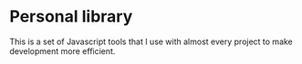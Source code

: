 # Personal library
This is a set of Javascript tools that I use with almost every project to make development more efficient.
